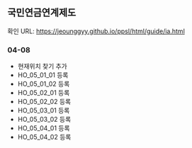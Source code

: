 ## 국민연금연계제도

확인 URL: https://jeounggyy.github.io/ppsl/html/guide/ia.html


### 04-08
- 현재위치 찾기 추가
- HO_05_01_01 등록
- HO_05_01_02 등록
- HO_05_02_01 등록
- HO_05_02_02 등록
- HO_05_03_01 등록
- HO_05_03_02 등록
- HO_05_04_01 등록
- HO_05_04_02 등록